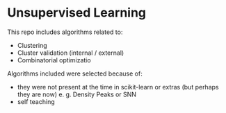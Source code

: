 # Unsupervised Learning

This repo includes algorithms related to:

- Clustering
- Cluster validation (internal / external)
- Combinatorial optimizatio

Algorithms included were selected because of:

- they were not present at the time in scikit-learn or extras (but perhaps they are now) e. g. Density Peaks or SNN
- self teaching


